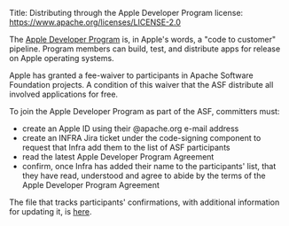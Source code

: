 Title: Distributing through the Apple Developer Program
license: https://www.apache.org/licenses/LICENSE-2.0

The <a href="https://developer.apple.com/programs/" target="_blank">Apple Developer Program</a> is, in Apple's words, a "code to customer" pipeline. Program members can build, test, and distribute apps for release on Apple operating systems.

Apple has granted a fee-waiver to participants in Apache Software Foundation projects. A condition of this waiver that the ASF distribute all involved applications for free.

To join the Apple Developer Program as part of the ASF, committers must:

  - create an Apple ID using their @apache.org e-mail address
  - create an INFRA Jira ticket under the code-signing component to request that Infra add them to the list of ASF participants
  - read the latest Apple Developer Program Agreement
  - confirm, once Infra has added their name to the participants' list, that they have read, understood and agree to abide by the terms of the Apple Developer Program Agreement
 
The file that tracks participants' confirmations, with additional information for updating it, is <a href="https://svn.apache.org/repos/private/committers/apple-app-store-code-signing/committer-apple-agreement-tracking.txt" target="_blank">here</a>.


